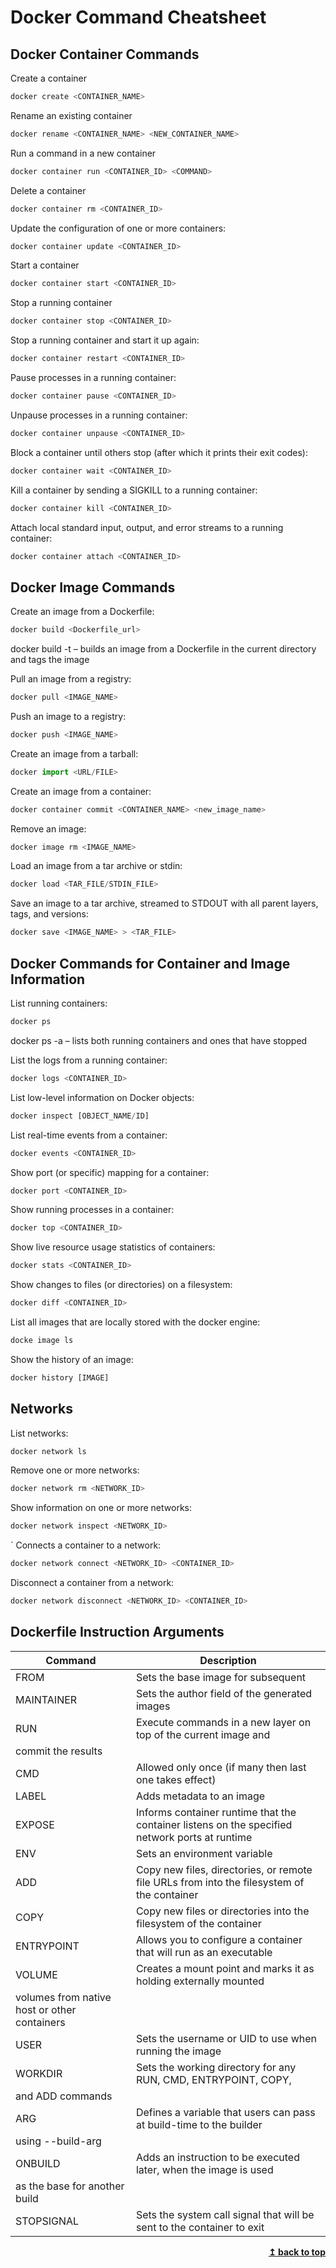# Docker Command Cheatsheet

## Docker Container Commands

Create a container

```js
docker create <CONTAINER_NAME>
```

Rename an existing container

```js
docker rename <CONTAINER_NAME> <NEW_CONTAINER_NAME>
```

Run a command in a new container

```js
docker container run <CONTAINER_ID> <COMMAND>
```

Delete a container

```js
docker container rm <CONTAINER_ID>
```

Update the configuration of one or more containers:

```js
docker container update <CONTAINER_ID>
```

Start a container

```js
docker container start <CONTAINER_ID>
```

Stop a running container

```js
docker container stop <CONTAINER_ID>
```

Stop a running container and start it up again:

```js
docker container restart <CONTAINER_ID>
```

Pause processes in a running container:

```js
docker container pause <CONTAINER_ID>
```

Unpause processes in a running container:

```js
docker container unpause <CONTAINER_ID>
```

Block a container until others stop (after which it prints their exit codes):

```js
docker container wait <CONTAINER_ID>
```

Kill a container by sending a SIGKILL to a running container:

```js
docker container kill <CONTAINER_ID>
```

Attach local standard input, output, and error streams to a running container:

```js
docker container attach <CONTAINER_ID>
```

## Docker Image Commands

Create an image from a Dockerfile:

```js
docker build <Dockerfile_url>
```

docker build -t – builds an image from a Dockerfile in the current directory and tags the image

Pull an image from a registry:

```js
docker pull <IMAGE_NAME>
```

Push an image to a registry:

```js
docker push <IMAGE_NAME>
```

Create an image from a tarball:

```js
docker import <URL/FILE>
```

Create an image from a container:

```js
docker container commit <CONTAINER_NAME> <new_image_name>
```

Remove an image:

```js
docker image rm <IMAGE_NAME>
```

Load an image from a tar archive or stdin:

```js
docker load <TAR_FILE/STDIN_FILE>
```

Save an image to a tar archive, streamed to STDOUT with all parent layers, tags, and versions:

```js
docker save <IMAGE_NAME> > <TAR_FILE>
```

## Docker Commands for Container and Image Information

List running containers:

```js
docker ps
```

docker ps -a – lists both running containers and ones that have stopped

List the logs from a running container:

```js
docker logs <CONTAINER_ID>
```

List low-level information on Docker objects:

```js
docker inspect [OBJECT_NAME/ID]
```

List real-time events from a container:

```js
docker events <CONTAINER_ID>
```

Show port (or specific) mapping for a container:

```js
docker port <CONTAINER_ID>
```

Show running processes in a container:

```js
docker top <CONTAINER_ID>
```

Show live resource usage statistics of containers:

```js
docker stats <CONTAINER_ID>
```

Show changes to files (or directories) on a filesystem:

```js
docker diff <CONTAINER_ID>
```

List all images that are locally stored with the docker engine:

```js
docke image ls
```

Show the history of an image:

```js
docker history [IMAGE]
```

## Networks

List networks:

```js
docker network ls
```

Remove one or more networks:

```js
docker network rm <NETWORK_ID>
```

Show information on one or more networks:

```js
docker network inspect <NETWORK_ID>
```
`
Connects a container to a network:

```js
docker network connect <NETWORK_ID> <CONTAINER_ID>
```

Disconnect a container from a network:

```js
docker network disconnect <NETWORK_ID> <CONTAINER_ID>
```

## Dockerfile Instruction Arguments

|Command        |Description|
|---------------|-----------------------------------|
|FROM           | Sets the base image for subsequent|
|MAINTAINER     | Sets the author field of the generated images|
|RUN            | Execute commands in a new layer on top of the current image and
|commit the results|
|CMD            | Allowed only once (if many then last one takes effect) |
|LABEL          | Adds metadata to an image|
|EXPOSE         | Informs container runtime that the container listens on the specified network ports at runtime|
|ENV            | Sets an environment variable|
|ADD            | Copy new files, directories, or remote file URLs from into the filesystem of the container|
|COPY           | Copy new files or directories into the filesystem of the container|
|ENTRYPOINT     | Allows you to configure a container that will run as an executable|
|VOLUME         | Creates a mount point and marks it as holding externally mounted|
|volumes from native host or other containers|
|USER           | Sets the username or UID to use when running the image|
|WORKDIR        | Sets the working directory for any RUN, CMD, ENTRYPOINT, COPY,|
|and ADD commands|
|ARG            | Defines a variable that users can pass at build-time to the builder|
|using --build-arg|
|ONBUILD        | Adds an instruction to be executed later, when the image is used|
|as the base for another build|
|STOPSIGNAL     | Sets the system call signal that will be sent to the container to exit|

<div align="right">
    <b><a href="#">↥ back to top</a></b>
</div>

